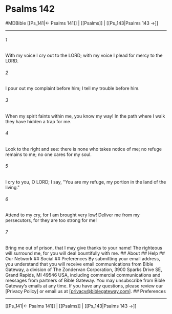 # Psalms 142
#MDBible
[[Ps_141|← Psalms 141]] | [[Psalms]] | [[Ps_143|Psalms 143 →]]

***




###### 1 

With my voice I cry out to the LORD; with my voice I plead for mercy to the LORD. 



###### 2 

I pour out my complaint before him; I tell my trouble before him. 



###### 3 

When my spirit faints within me, you know my way! In the path where I walk they have hidden a trap for me. 



###### 4 

Look to the right and see: there is none who takes notice of me; no refuge remains to me; no one cares for my soul. 



###### 5 

I cry to you, O LORD; I say, "You are my refuge, my portion in the land of the living." 



###### 6 

Attend to my cry, for I am brought very low! Deliver me from my persecutors, for they are too strong for me! 



###### 7 

Bring me out of prison, that I may give thanks to your name! The righteous will surround me, for you will deal bountifully with me. ## About ## Help ## Our Network ## Social ## Preferences By submitting your email address, you understand that you will receive email communications from Bible Gateway, a division of The Zondervan Corporation, 3900 Sparks Drive SE, Grand Rapids, MI 49546 USA, including commercial communications and messages from partners of Bible Gateway. You may unsubscribe from Bible Gateway&rsquo;s emails at any time. If you have any questions, please review our [Privacy Policy] or email us at [privacy@biblegateway.com]. ## Preferences

***

[[Ps_141|← Psalms 141]] | [[Psalms]] | [[Ps_143|Psalms 143 →]]
